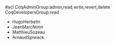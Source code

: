 #acl CoqAdminGroup:admin,read,write,revert,delete CoqDevelopersGroup:read
 * HugoHerbelin
 * JeanMarcNotin
 * MatthieuSozeau
 * ArnaudSpiwack
